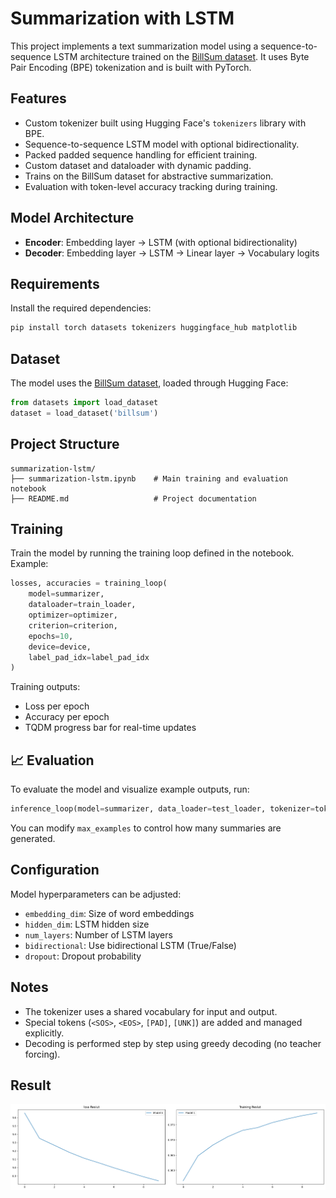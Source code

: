#  Summarization with LSTM

This project implements a text summarization model using a sequence-to-sequence LSTM architecture trained on the [BillSum dataset](https://huggingface.co/datasets/billsum). It uses Byte Pair Encoding (BPE) tokenization and is built with PyTorch.

##  Features

- Custom tokenizer built using Hugging Face's `tokenizers` library with BPE.
- Sequence-to-sequence LSTM model with optional bidirectionality.
- Packed padded sequence handling for efficient training.
- Custom dataset and dataloader with dynamic padding.
- Trains on the BillSum dataset for abstractive summarization.
- Evaluation with token-level accuracy tracking during training.

##  Model Architecture

- **Encoder**: Embedding layer → LSTM (with optional bidirectionality)
- **Decoder**: Embedding layer → LSTM → Linear layer → Vocabulary logits

##  Requirements

Install the required dependencies:

```bash
pip install torch datasets tokenizers huggingface_hub matplotlib
```

##  Dataset

The model uses the [BillSum dataset](https://huggingface.co/datasets/billsum), loaded through Hugging Face:

```python
from datasets import load_dataset
dataset = load_dataset('billsum')
```

##  Project Structure

```
summarization-lstm/
├── summarization-lstm.ipynb    # Main training and evaluation notebook
├── README.md                   # Project documentation
```

##  Training

Train the model by running the training loop defined in the notebook. Example:

```python
losses, accuracies = training_loop(
    model=summarizer,
    dataloader=train_loader,
    optimizer=optimizer,
    criterion=criterion,
    epochs=10,
    device=device,
    label_pad_idx=label_pad_idx
)
```

Training outputs:
- Loss per epoch
- Accuracy per epoch
- TQDM progress bar for real-time updates

## 📈 Evaluation

To evaluate the model and visualize example outputs, run:

```python
inference_loop(model=summarizer, data_loader=test_loader, tokenizer=tokenizer, device=device)
```

You can modify `max_examples` to control how many summaries are generated.

##  Configuration

Model hyperparameters can be adjusted:

- `embedding_dim`: Size of word embeddings
- `hidden_dim`: LSTM hidden size
- `num_layers`: Number of LSTM layers
- `bidirectional`: Use bidirectional LSTM (True/False)
- `dropout`: Dropout probability

##  Notes

- The tokenizer uses a shared vocabulary for input and output.
- Special tokens (`<SOS>`, `<EOS>`, `[PAD]`, `[UNK]`) are added and managed explicitly.
- Decoding is performed step by step using greedy decoding (no teacher forcing).
## Result
![plot](https://github.com/HeshamEL-Shreif/Summarization-with-LSTM/blob/main/output.png)